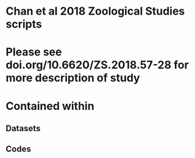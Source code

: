 # Chan et al 2018 Zoological Studies scripts 
# Please see doi.org/10.6620/ZS.2018.57-28 for more description of study 

# Contained within
## Datasets

## Codes
